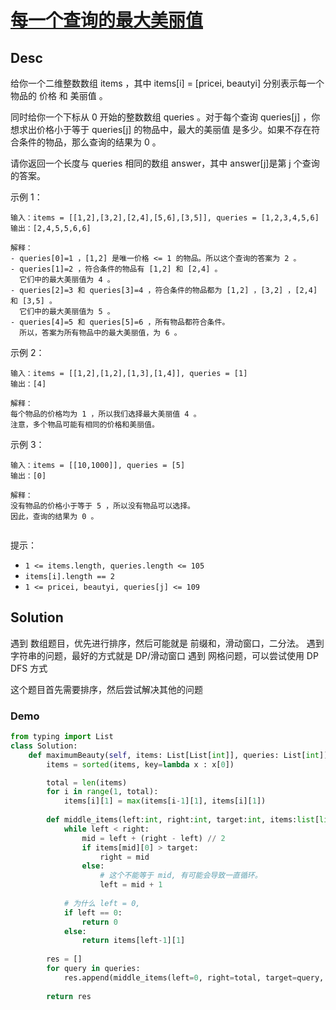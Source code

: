 
# [每一个查询的最大美丽值](https://leetcode.cn/problems/most-beautiful-item-for-each-query/description/?envType=daily-question&envId=2025-03-09)

## Desc


给你一个二维整数数组 items ，其中 items[i] = [pricei, beautyi] 分别表示每一个物品的 价格 和 美丽值 。

同时给你一个下标从 0 开始的整数数组 queries 。对于每个查询 queries[j] ，你想求出价格小于等于 queries[j] 的物品中，最大的美丽值 是多少。如果不存在符合条件的物品，那么查询的结果为 0 。

请你返回一个长度与 queries 相同的数组 answer，其中 answer[j]是第 j 个查询的答案。

 

示例 1：
```
输入：items = [[1,2],[3,2],[2,4],[5,6],[3,5]], queries = [1,2,3,4,5,6]
输出：[2,4,5,5,6,6]
```
```
解释：
- queries[0]=1 ，[1,2] 是唯一价格 <= 1 的物品。所以这个查询的答案为 2 。
- queries[1]=2 ，符合条件的物品有 [1,2] 和 [2,4] 。
  它们中的最大美丽值为 4 。
- queries[2]=3 和 queries[3]=4 ，符合条件的物品都为 [1,2] ，[3,2] ，[2,4] 和 [3,5] 。
  它们中的最大美丽值为 5 。
- queries[4]=5 和 queries[5]=6 ，所有物品都符合条件。
  所以，答案为所有物品中的最大美丽值，为 6 。

```

示例 2：
```
输入：items = [[1,2],[1,2],[1,3],[1,4]], queries = [1]
输出：[4]
```
```
解释：
每个物品的价格均为 1 ，所以我们选择最大美丽值 4 。
注意，多个物品可能有相同的价格和美丽值。

```
示例 3：
```
输入：items = [[10,1000]], queries = [5]
输出：[0]
```
```
解释：
没有物品的价格小于等于 5 ，所以没有物品可以选择。
因此，查询的结果为 0 。
 
```
提示：
* `1 <= items.length, queries.length <= 105`
* `items[i].length == 2`
* `1 <= pricei, beautyi, queries[j] <= 109`


## Solution

遇到 数组题目，优先进行排序，然后可能就是 前缀和，滑动窗口，二分法。
遇到 字符串的问题，最好的方式就是 DP/滑动窗口
遇到 网格问题，可以尝试使用 DP DFS 方式

这个题目首先需要排序，然后尝试解决其他的问题

### Demo

```python
from typing import List
class Solution:
    def maximumBeauty(self, items: List[List[int]], queries: List[int]) -> List[int]:
        items = sorted(items, key=lambda x : x[0])

        total = len(items)
        for i in range(1, total):
            items[i][1] = max(items[i-1][1], items[i][1])
        
        def middle_items(left:int, right:int, target:int, items:list[list[int]]):
            while left < right:
                mid = left + (right - left) // 2
                if items[mid][0] > target:
                    right = mid
                else:
                    # 这个不能等于 mid, 有可能会导致一直循环。
                    left = mid + 1
            
            # 为什么 left = 0, 
            if left == 0:
                return 0
            else:
                return items[left-1][1]
            
        res = []
        for query in queries:
            res.append(middle_items(left=0, right=total, target=query, items=items))
        
        return res
```


